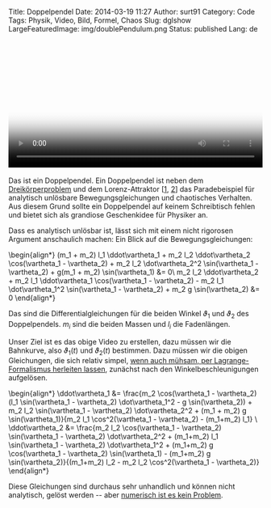 Title: Doppelpendel
Date: 2014-03-19 11:27
Author: surt91
Category: Code
Tags: Physik, Video, Bild, Formel, Chaos
Slug: dglshow
LargeFeaturedImage: img/doublePendulum.png
Status: published
Lang: de

<video controls width="100%" poster="/img/doublePendulum.png">
<source src="/vid/doppelpendel.mp4" type="video/mp4"></source>
![Doppelpendel](/img/doublePendulum.png)
</video>

Das ist ein Doppelpendel. Ein Doppelpendel ist neben dem [Dreikörperproblem]({filename}/dreikorperproblem.md)
und dem Lorenz-Attraktor [[1]({filename}/schmetterlingseffekt.md), [2]({filename}/seltsamer-attraktor.md)]
das Paradebeispiel für analytisch unlösbare Bewegungsgleichungen
und chaotisches Verhalten. Aus diesem Grund sollte ein Doppelpendel auf keinem
Schreibtisch fehlen und bietet sich als grandiose Geschenkidee für Physiker an.

Dass es analytisch unlösbar ist, lässt sich mit einem nicht rigorosen Argument
anschaulich machen: Ein Blick auf die Bewegungsgleichungen:

\begin{align*}
    (m_1 + m_2) l_1 \ddot\vartheta_1 + m_2 l_2 \ddot\vartheta_2 \cos(\vartheta_1 - \vartheta_2) + m_2 l_2 \dot\vartheta_2^2 \sin(\vartheta_1 - \vartheta_2) + g(m_1 + m_2) \sin(\vartheta_1) &= 0\\
    m_2 l_2 \ddot\vartheta_2 + m_2 l_1 \ddot\vartheta_1 \cos(\vartheta_1 - \vartheta_2) - m_2 l_1 \dot\vartheta_1^2 \sin(\vartheta_1 - \vartheta_2) + m_2 g \sin(\vartheta_2) &= 0
\end{align*}

Das sind die Differentialgleichungen für die beiden Winkel $\vartheta_1$ und $\vartheta_2$
des Doppelpendels. $m_i$ sind die beiden Massen und $l_i$ die Fadenlängen.

Unser Ziel ist es das obige Video zu erstellen, dazu müssen wir die Bahnkurve,
also $\vartheta_1(t)$ und $\vartheta_2(t)$ bestimmen.
Dazu müssen wir die obigen Gleichungen, die sich relativ simpel,
[wenn auch mühsam, per Lagrange-Formalismus herleiten lassen](/img/doppelpendel_math.webp),
zunächst nach den Winkelbeschleunigungen aufgelösen.

\begin{align*}
    \ddot\vartheta_1 &= \frac{m_2 \cos(\vartheta_1 - \vartheta_2) (l_1 \sin(\vartheta_1 - \vartheta_2) \dot\vartheta_1^2 - g \sin(\vartheta_2)) + m_2 l_2 \sin(\vartheta_1 - \vartheta_2) \dot\vartheta_2^2 + (m_1 + m_2) g \sin(\vartheta_1)}{m_2 l_1 \cos^2(\vartheta_1 - \vartheta_2) - (m_1+m_2) l_1} \\
    \ddot\vartheta_2 &= \frac{m_2 l_2 \cos(\vartheta_1 - \vartheta_2) \sin(\vartheta_1 - \vartheta_2) \dot\vartheta_2^2 + (m_1+m_2) l_1 \sin(\vartheta_1 - \vartheta_2) \dot\vartheta_1^2 + (m_1+m_2) g \cos(\vartheta_1 - \vartheta_2) \sin(\vartheta_1) - (m_1+m_2) g \sin(\vartheta_2)}{(m_1+m_2) l_2 - m_2 l_2 \cos^2(\vartheta_1 - \vartheta_2)}
\end{align*}

Diese Gleichungen sind durchaus sehr unhandlich und können nicht analytisch,
gelöst werden -- aber [numerisch ist es kein Problem]({filename}/dglshow.md).

